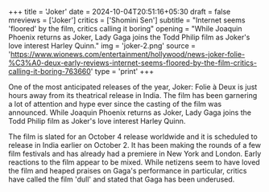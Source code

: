 +++
title = 'Joker'
date = 2024-10-04T20:51:16+05:30
draft = false
mreviews = ['Joker']
critics = ['Shomini Sen']
subtitle = "Internet seems 'floored' by the film, critics calling it boring"
opening = "While Joaquin Phoenix returns as Joker, Lady Gaga joins the Todd Philip film as Joker's love interest Harley Quinn."
img = 'joker-2.png'
source = 'https://www.wionews.com/entertainment/hollywood/news-joker-folie-%C3%A0-deux-early-reviews-internet-seems-floored-by-the-film-critics-calling-it-boring-763660'
type = 'print'
+++

One of the most anticipated releases of the year, Joker: Folie à Deux is just hours away from its theatrical release in India. The film has been garnering a lot of attention and hype ever since the casting of the film was announced. While Joaquin Phoenix returns as Joker, Lady Gaga joins the Todd Philip film as Joker's love interest Harley Quinn.

The film is slated for an October 4 release worldwide and it is scheduled to release in India earlier on October 2. It has been making the rounds of a few film festivals and has already had a premiere in New York and London. Early reactions to the film appear to be mixed. While netizens seem to have loved the film and heaped praises on Gaga's performance in particular, critics have called the film 'dull' and stated that Gaga has been underused.

